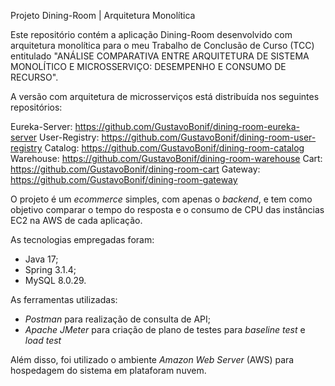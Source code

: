 Projeto Dining-Room | Arquitetura Monolítica

Este repositório contém a aplicação Dining-Room desenvolvido com arquitetura monolítica para o meu Trabalho de Conclusão de Curso (TCC) entitulado "ANÁLISE COMPARATIVA ENTRE ARQUITETURA DE SISTEMA MONOLÍTICO E MICROSSERVIÇO: DESEMPENHO E CONSUMO DE RECURSO".

A versão com arquitetura de microsserviços está distribuída nos seguintes repositórios:

Eureka-Server: https://github.com/GustavoBonif/dining-room-eureka-server
User-Registry: https://github.com/GustavoBonif/dining-room-user-registry
Catalog: https://github.com/GustavoBonif/dining-room-catalog
Warehouse: https://github.com/GustavoBonif/dining-room-warehouse
Cart: https://github.com/GustavoBonif/dining-room-cart
Gateway: https://github.com/GustavoBonif/dining-room-gateway 

O projeto é um _ecommerce_ simples, com apenas o _backend_, e tem como objetivo comparar o tempo do resposta e o consumo de CPU das instâncias EC2 na AWS de cada aplicação.

As tecnologias empregadas foram:
- Java 17;
- Spring 3.1.4;
- MySQL 8.0.29.

As ferramentas utilizadas: 
- _Postman_ para realização de consulta de API;
- _Apache JMeter_ para criação de plano de testes para _baseline test_ e _load test_

Além disso, foi utilizado o ambiente _Amazon Web Server_ (AWS) para hospedagem do sistema em plataforam nuvem.
